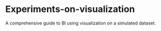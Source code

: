 # Experiments-on-visualization
A comprehensive guide to BI using visualization on a simulated dataset.
